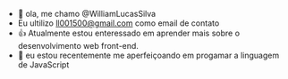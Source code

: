 - 👋 ola, me chamo @WilliamLucasSilva
- Eu ultilizo ll001500@gmail.com como email de contato
- 👍 Atualmente estou enteressado em aprender mais sobre o desenvolvimento web front-end.
- 🌱 eu estou recentemente me aperfeiçoando em progamar a linguagem de JavaScript

<!---
WilliamLucasSilva/WilliamLucasSilva is a ✨ special ✨ repository because its `README.md` (this file) appears on your GitHub profile.
You can click the Preview link to take a look at your changes.
--->
